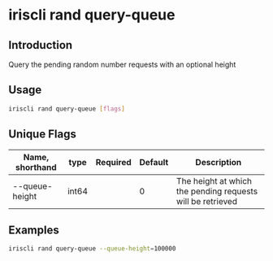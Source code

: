 # iriscli rand query-queue

## Introduction

Query the pending random number requests with an optional height

## Usage

```bash
iriscli rand query-queue [flags]
```

## Unique Flags

| Name, shorthand | type  | Required | Default | Description                                                |
| --------------- | ----- | -------- | ------- | ---------------------------------------------------------- |
| --queue-height  | int64 |          | 0       | The height at which the pending requests will be retrieved |

## Examples

```bash
iriscli rand query-queue --queue-height=100000
```
